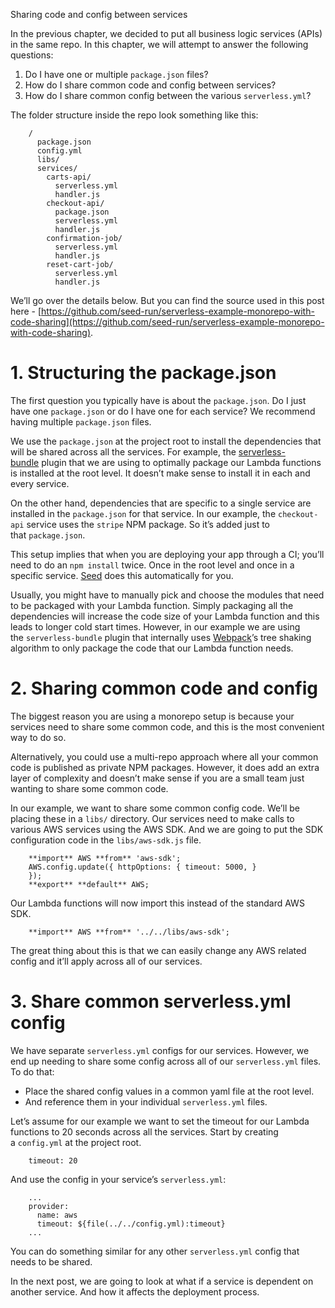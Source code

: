 Sharing code and config between services

In the previous chapter, we decided to put all business logic services (APIs) in the same repo. In this chapter, we will attempt to answer the following questions:

1. Do I have one or multiple `package.json` files?
2. How do I share common code and config between services?
3. How do I share common config between the various `serverless.yml`?

The folder structure inside the repo look something like this:
```
    /
      package.json
      config.yml
      libs/
      services/
        carts-api/
          serverless.yml
          handler.js
        checkout-api/
          package.json
          serverless.yml
          handler.js
        confirmation-job/
          serverless.yml
          handler.js
        reset-cart-job/
          serverless.yml
          handler.js
```
We’ll go over the details below. But you can find the source used in this post here - [https://github.com/seed-run/serverless-example-monorepo-with-code-sharing](https://github.com/seed-run/serverless-example-monorepo-with-code-sharing).

# 1. Structuring the package.json

The first question you typically have is about the `package.json`. Do I just have one `package.json` or do I have one for each service? We recommend having multiple `package.json` files.

We use the `package.json` at the project root to install the dependencies that will be shared across all the services. For example, the [serverless-bundle](https://github.com/AnomalyInnovations/serverless-bundle) plugin that we are using to optimally package our Lambda functions is installed at the root level. It doesn’t make sense to install it in each and every service.

On the other hand, dependencies that are specific to a single service are installed in the `package.json` for that service. In our example, the `checkout-api` service uses the `stripe` NPM package. So it’s added just to that `package.json`.

This setup implies that when you are deploying your app through a CI; you’ll need to do an `npm install` twice. Once in the root level and once in a specific service. [Seed](https://seed.run/) does this automatically for you.

Usually, you might have to manually pick and choose the modules that need to be packaged with your Lambda function. Simply packaging all the dependencies will increase the code size of your Lambda function and this leads to longer cold start times. However, in our example we are using the `serverless-bundle` plugin that internally uses [Webpack](https://webpack.js.org/)’s tree shaking algorithm to only package the code that our Lambda function needs.

# 2. Sharing common code and config

The biggest reason you are using a monorepo setup is because your services need to share some common code, and this is the most convenient way to do so.

Alternatively, you could use a multi-repo approach where all your common code is published as private NPM packages. However, it does add an extra layer of complexity and doesn’t make sense if you are a small team just wanting to share some common code.

In our example, we want to share some common config code. We’ll be placing these in a `libs/` directory. Our services need to make calls to various AWS services using the AWS SDK. And we are going to put the SDK configuration code in the `libs/aws-sdk.js` file.
```
    **import** AWS **from** 'aws-sdk';
    AWS.config.update({ httpOptions: { timeout: 5000, }
    });
    **export** **default** AWS;
```
Our Lambda functions will now import this instead of the standard AWS SDK.
```
    **import** AWS **from** '../../libs/aws-sdk';
```
The great thing about this is that we can easily change any AWS related config and it’ll apply across all of our services.

# 3. Share common serverless.yml config

We have separate `serverless.yml` configs for our services. However, we end up needing to share some config across all of our `serverless.yml` files. To do that:

- Place the shared config values in a common yaml file at the root level.
- And reference them in your individual `serverless.yml` files.

Let’s assume for our example we want to set the timeout for our Lambda functions to 20 seconds across all the services. Start by creating a `config.yml` at the project root.
```
    timeout: 20
```
And use the config in your service’s `serverless.yml`:
```
    ...
    provider:
      name: aws
      timeout: ${file(../../config.yml):timeout}
    ...
```
You can do something similar for any other `serverless.yml` config that needs to be shared.

In the next post, we are going to look at what if a service is dependent on another service. And how it affects the deployment process.
